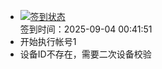 - [![签到状态](https://github.com/womade/Cloud189-Actions/actions/workflows/main.yml/badge.svg?branch=main)](https://github.com/womade/Cloud189-Actions/actions/workflows/main.yml) <br> 签到时间：2025-09-04 00:41:51
- 开始执行帐号1
- 设备ID不存在，需要二次设备校验
